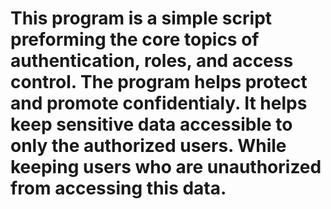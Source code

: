 # This program is a simple script preforming the core topics of authentication, roles, and access control. The program helps protect and promote confidentialy. It helps keep sensitive data accessible to only the authorized users. While keeping users who are unauthorized from accessing this data.
